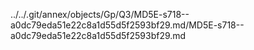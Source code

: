 ../../.git/annex/objects/Gp/Q3/MD5E-s718--a0dc79eda51e22c8a1d55d5f2593bf29.md/MD5E-s718--a0dc79eda51e22c8a1d55d5f2593bf29.md